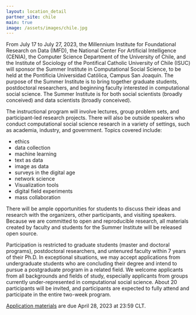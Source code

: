 ```yaml
---
layout: location_detail
partner_site: chile
main: true
image: /assets/images/chile.jpg
---
```


From July 17 to July 27, 2023, the Millennium Institute for Foundational Research on Data (IMFD), the National Center For Artificial Intelligence (CENIA), the Computer Science Department of the University of Chile, and the Institute of Sociology of the Pontifical Catholic University of Chile (ISUC) will sponsor the Summer Institute in Computational Social Science, to be held at the Pontificia Universidad Católica, Campus San Joaquín. The purpose of the Summer Institute is to bring together graduate students, postdoctoral researchers, and beginning faculty interested in computational social science. The Summer Institute is for both social scientists (broadly conceived) and data scientists (broadly conceived).

The instructional program will involve lectures, group problem sets, and participant-led research projects. There will also be outside speakers who conduct computational social science research in a variety of settings, such as academia, industry, and government. Topics covered include:

* ethics
* data collection 	
* machine learning
* text as data
* image as data
* surveys in the digital age
* network science
* Visualization tools 
* digital field experiments 
* mass collaboration
				
There will be ample opportunities for students to discuss their ideas and research with the organizers, other participants, and visiting speakers. Because we are committed to open and reproducible research, all materials created by faculty and students for the Summer Institute will be released open source.

Participation is restricted to graduate students (master and doctoral programs), postdoctoral researchers, and untenured faculty within 7 years of their Ph.D. In exceptional situations, we may accept applications from undergraduate students who are concluding their degree and intend to pursue a postgraduate program in a related field.  We welcome applicants from all backgrounds and fields of study, especially applicants from groups currently under-represented in computational social science. About 20 participants will be invited, and participants are expected to fully attend and participate in the entire two-week program.

[Application materials](https://sicss.io/2023/chile/apply) are due April 28, 2023 at 23:59 CLT.
